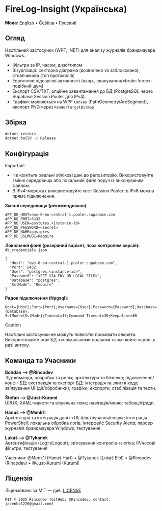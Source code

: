 # FireLog-Insight (Українська)

**Мова:**  [English](../en/index.md) • [Čeština](../cs/index.md) • [Русский](../ru/index.md) 

## Огляд
Настільний застосунок (WPF, .NET) для аналізу журналів брандмауера Windows.
- Фільтри за IP, часом, дією/типом
- Візуалізації: секторна діаграма (дозволено vs заблоковано), стовпчикова (топ протоколів)
- Евристики підозрілої активності (напр., сканування/«brute-force»-подібний шум)
- Експорт CSV/TXT; опційне завантаження до БД (PostgreSQL через Supabase Session Pooler для IPv4)
- Графіки: малюються на WPF `Canvas` (PathGeometry/ArcSegment), експорт PNG через `RenderTargetBitmap`

## Збірка
```bash
dotnet restore
dotnet build -c Release
```

## Конфігурація
> [!IMPORTANT]
> - Не комітьте реальні облікові дані до репозиторію. Використовуйте змінні середовища або локальний файл поруч із виконуваним файлом.  
> - В IPv4-мережах використовуйте хост Session Pooler; в IPv6 можна пряме підключення.

**Змінні середовища (рекомендовано)**
```
APP_DB_HOST=aws-0-eu-central-1.pooler.supabase.com
APP_DB_PORT=5432
APP_DB_USER=postgres.<instance-id>
APP_DB_PASSWORD=<secret>
APP_DB_NAME=postgres
APP_DB_SSLMODE=Require
```

**Локальний файл (резервний варіант, поза контролем версій):** `db_credentials.json`
```
{
  "Host": "aws-0-eu-central-1.pooler.supabase.com",
  "Port": 5432,
  "User": "postgres.<instance-id>",
  "Password": "<SET_VIA_ENV_OR_LOCAL_FILE>",
  "Database": "postgres",
  "SslMode": "Require"
}
```

**Рядок підключення (Npgsql):**
```
Host={Host};Port={Port};Username={User};Password={Password};Database={Database};
SslMode={SslMode};Timeout=15;Command Timeout=30;Keepalive=60
```

> [!CAUTION]
> Настільні застосунки не можуть повністю приховати секрети. Використовуйте ролі БД з мінімальними правами та змінюйте паролі у разі витоку.

## Команда та Учасники
**Bohdan ——> @Rincodev**  
Лід-команди, розробка та реліз; архітектура та безпека; підключення/конфіг БД; екстракція та експорт БД; інтеграція та злиття коду; зв’язування UI (дії/обробники); графіки; експорти; стабілізація та тести.

**Štefan ——> @Just-Kurumi**  
UI/UX; XAML-макети та візуальна тема; навігація/меню; таблиці/ґриди.

**Hanuš ——> @Menk1l**  
Архітектура та інтеграція дані↔UI; фільтрування/пошук; інтеграція PowerShell; локальна обробка логів; інтерфейс Security Alerts; парсер журналів брандмауера Windows; тестування.

**Lukáš ——> @Tykanek**  
Автентифікація (Login/Logout); зв’язування контролів→логіка; IP/часові фільтри; тестування.

Учасники: @Menk1l (Hanuš Hart) • @Tykanek (Lukáš Elbl) • @Rincodev (Rincodev) • @Just-Kurumi (Kurumi)

## Ліцензія
Ліцензовано за MIT — див. [LICENSE](../../LICENSE)
```
MIT © 2025 Rincodev (GitHub: @Rincodev, contact: jacenbo1226@gmail.com)
```
